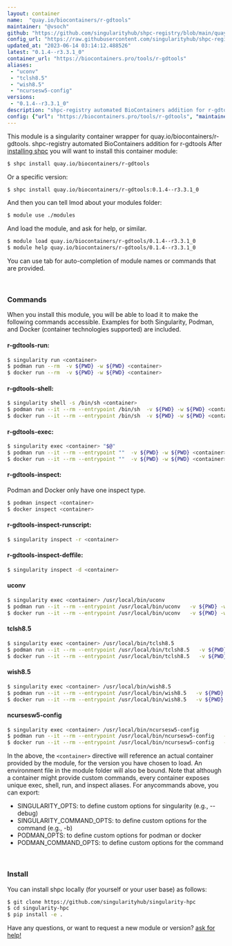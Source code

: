```yaml
---
layout: container
name:  "quay.io/biocontainers/r-gdtools"
maintainer: "@vsoch"
github: "https://github.com/singularityhub/shpc-registry/blob/main/quay.io/biocontainers/r-gdtools/container.yaml"
config_url: "https://raw.githubusercontent.com/singularityhub/shpc-registry/main/quay.io/biocontainers/r-gdtools/container.yaml"
updated_at: "2023-06-14 03:14:12.488526"
latest: "0.1.4--r3.3.1_0"
container_url: "https://biocontainers.pro/tools/r-gdtools"
aliases:
 - "uconv"
 - "tclsh8.5"
 - "wish8.5"
 - "ncursesw5-config"
versions:
 - "0.1.4--r3.3.1_0"
description: "shpc-registry automated BioContainers addition for r-gdtools"
config: {"url": "https://biocontainers.pro/tools/r-gdtools", "maintainer": "@vsoch", "description": "shpc-registry automated BioContainers addition for r-gdtools", "latest": {"0.1.4--r3.3.1_0": "sha256:538c615992e355176fb83a826390903e3c759712e57141f96427c85d5e2f0b36"}, "tags": {"0.1.4--r3.3.1_0": "sha256:538c615992e355176fb83a826390903e3c759712e57141f96427c85d5e2f0b36"}, "docker": "quay.io/biocontainers/r-gdtools", "aliases": {"uconv": "/usr/local/bin/uconv", "tclsh8.5": "/usr/local/bin/tclsh8.5", "wish8.5": "/usr/local/bin/wish8.5", "ncursesw5-config": "/usr/local/bin/ncursesw5-config"}}
---
```


This module is a singularity container wrapper for quay.io/biocontainers/r-gdtools.
shpc-registry automated BioContainers addition for r-gdtools
After [installing shpc](#install) you will want to install this container module:


```bash
$ shpc install quay.io/biocontainers/r-gdtools
```

Or a specific version:

```bash
$ shpc install quay.io/biocontainers/r-gdtools:0.1.4--r3.3.1_0
```

And then you can tell lmod about your modules folder:

```bash
$ module use ./modules
```

And load the module, and ask for help, or similar.

```bash
$ module load quay.io/biocontainers/r-gdtools/0.1.4--r3.3.1_0
$ module help quay.io/biocontainers/r-gdtools/0.1.4--r3.3.1_0
```

You can use tab for auto-completion of module names or commands that are provided.

<br>

### Commands

When you install this module, you will be able to load it to make the following commands accessible.
Examples for both Singularity, Podman, and Docker (container technologies supported) are included.

#### r-gdtools-run:

```bash
$ singularity run <container>
$ podman run --rm  -v ${PWD} -w ${PWD} <container>
$ docker run --rm  -v ${PWD} -w ${PWD} <container>
```

#### r-gdtools-shell:

```bash
$ singularity shell -s /bin/sh <container>
$ podman run --it --rm --entrypoint /bin/sh  -v ${PWD} -w ${PWD} <container>
$ docker run --it --rm --entrypoint /bin/sh  -v ${PWD} -w ${PWD} <container>
```

#### r-gdtools-exec:

```bash
$ singularity exec <container> "$@"
$ podman run --it --rm --entrypoint ""  -v ${PWD} -w ${PWD} <container> "$@"
$ docker run --it --rm --entrypoint ""  -v ${PWD} -w ${PWD} <container> "$@"
```

#### r-gdtools-inspect:

Podman and Docker only have one inspect type.

```bash
$ podman inspect <container>
$ docker inspect <container>
```

#### r-gdtools-inspect-runscript:

```bash
$ singularity inspect -r <container>
```

#### r-gdtools-inspect-deffile:

```bash
$ singularity inspect -d <container>
```


#### uconv

```bash
$ singularity exec <container> /usr/local/bin/uconv
$ podman run --it --rm --entrypoint /usr/local/bin/uconv   -v ${PWD} -w ${PWD} <container> -c " $@"
$ docker run --it --rm --entrypoint /usr/local/bin/uconv   -v ${PWD} -w ${PWD} <container> -c " $@"
```


#### tclsh8.5

```bash
$ singularity exec <container> /usr/local/bin/tclsh8.5
$ podman run --it --rm --entrypoint /usr/local/bin/tclsh8.5   -v ${PWD} -w ${PWD} <container> -c " $@"
$ docker run --it --rm --entrypoint /usr/local/bin/tclsh8.5   -v ${PWD} -w ${PWD} <container> -c " $@"
```


#### wish8.5

```bash
$ singularity exec <container> /usr/local/bin/wish8.5
$ podman run --it --rm --entrypoint /usr/local/bin/wish8.5   -v ${PWD} -w ${PWD} <container> -c " $@"
$ docker run --it --rm --entrypoint /usr/local/bin/wish8.5   -v ${PWD} -w ${PWD} <container> -c " $@"
```


#### ncursesw5-config

```bash
$ singularity exec <container> /usr/local/bin/ncursesw5-config
$ podman run --it --rm --entrypoint /usr/local/bin/ncursesw5-config   -v ${PWD} -w ${PWD} <container> -c " $@"
$ docker run --it --rm --entrypoint /usr/local/bin/ncursesw5-config   -v ${PWD} -w ${PWD} <container> -c " $@"
```



In the above, the `<container>` directive will reference an actual container provided
by the module, for the version you have chosen to load. An environment file in the
module folder will also be bound. Note that although a container
might provide custom commands, every container exposes unique exec, shell, run, and
inspect aliases. For anycommands above, you can export:

 - SINGULARITY_OPTS: to define custom options for singularity (e.g., --debug)
 - SINGULARITY_COMMAND_OPTS: to define custom options for the command (e.g., -b)
 - PODMAN_OPTS: to define custom options for podman or docker
 - PODMAN_COMMAND_OPTS: to define custom options for the command

<br>

### Install

You can install shpc locally (for yourself or your user base) as follows:

```bash
$ git clone https://github.com/singularityhub/singularity-hpc
$ cd singularity-hpc
$ pip install -e .
```

Have any questions, or want to request a new module or version? [ask for help!](https://github.com/singularityhub/singularity-hpc/issues)